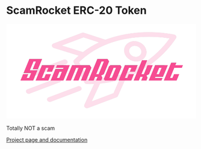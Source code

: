 # ScamRocket ERC-20 Token
![Banner](https://github.com/scamrocket/scamrocket.github.io/raw/main/static/img/logo_1.png)

Totally NOT a scam

[Project page and documentation](https://scamrocket.github.io/)